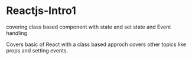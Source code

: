 # Reactjs-Intro1
covering class based component with state and set state and Event handling

Covers basic of React with a class based approch covers other topics like props and setting events.
